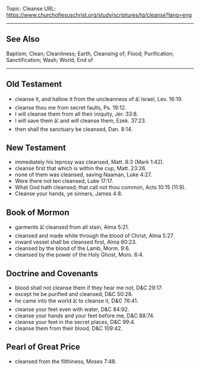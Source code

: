 Topic: Cleanse
URL: https://www.churchofjesuschrist.org/study/scriptures/tg/cleanse?lang=eng

---

## See Also

Baptism; Clean; Cleanliness; Earth, Cleansing of; Flood; Purification; Sanctification; Wash; World, End of

---

## Old Testament

- cleanse it, and hallow it from the uncleanness of â¦ Israel, Lev. 16:19.
- cleanse thou me from secret faults, Ps. 19:12.
- I will cleanse them from all their iniquity, Jer. 33:8.
- I will save them â¦ and will cleanse them, Ezek. 37:23.
- then shall the sanctuary be cleansed, Dan. 8:14.

## New Testament

- immediately his leprosy was cleansed, Matt. 8:3 (Mark 1:42).
- cleanse first that which is within the cup, Matt. 23:26.
- none of them was cleansed, saving Naaman, Luke 4:27.
- Were there not ten cleansed, Luke 17:17.
- What God hath cleansed, that call not thou common, Acts 10:15 (11:9).
- Cleanse your hands, ye sinners, James 4:8.

## Book of Mormon

- garments â¦ cleansed from all stain, Alma 5:21.
- cleansed and made white through the blood of Christ, Alma 5:27.
- inward vessel shall be cleansed first, Alma 60:23.
- cleansed by the blood of the Lamb, Morm. 9:6.
- cleansed by the power of the Holy Ghost, Moro. 6:4.

## Doctrine and Covenants

- blood shall not cleanse them if they hear me not, D&C 29:17.
- except he be purified and cleansed, D&C 50:28.
- he came into the world â¦ to cleanse it, D&C 76:41.
- cleanse your feet even with water, D&C 84:92.
- cleanse your hands and your feet before me, D&C 88:74.
- cleanse your feet in the secret places, D&C 99:4.
- cleanse them from their blood, D&C 109:42.

## Pearl of Great Price

- cleansed from the filthiness, Moses 7:48.

